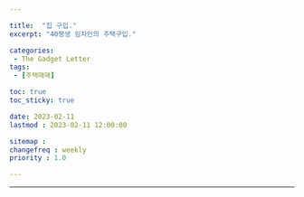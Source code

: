 ```yaml
---

title:  "집 구입."
excerpt: "40평생 임차인의 주택구입."

categories:
 - The Gadget Letter
tags:
 - [주택매매]

toc: true
toc_sticky: true

date: 2023-02-11
lastmod : 2023-02-11 12:00:00

sitemap :
changefreq : weekly
priority : 1.0

---
```

---
